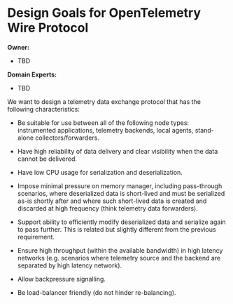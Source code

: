 # Design Goals for OpenTelemetry Wire Protocol

**Owner:**

* TBD

**Domain Experts:**

* TBD

We want to design a telemetry data exchange protocol that has the following characteristics:

- Be suitable for use between all of the following node types: instrumented applications, telemetry backends, local agents, stand-alone collectors/forwarders.

- Have high reliability of data delivery and clear visibility when the data cannot be delivered.

- Have low CPU usage for serialization and deserialization.

- Impose minimal pressure on memory manager, including pass-through scenarios, where deserialized data is short-lived and must be serialized as-is shortly after and where such short-lived data is created and discarded at high frequency (think telemetry data forwarders).

- Support ability to efficiently modify deserialized data and serialize again to pass further. This is related but slightly different from the previous requirement.

- Ensure high throughput (within the available bandwidth) in high latency networks (e.g. scenarios where telemetry source and the backend are separated by high latency network).

- Allow backpressure signalling.

- Be load-balancer friendly (do not hinder re-balancing).
